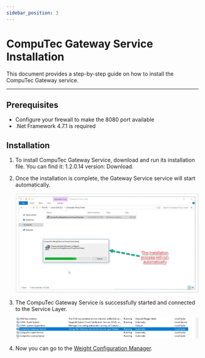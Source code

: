```yaml
---
sidebar_position: 3
---
```


# CompuTec Gateway Service Installation

This document provides a step-by-step guide on how to install the CompuTec Gateway service.

---

## Prerequisites

- Configure your firewall to make the 8080 port available
- .Net Framework 4.7.1 is required

## Installation

1. To install CompuTec Gateway Service, download and run its installation file. You can find it: 1.2.0.14 version: Download<!-- TODO: Link -->.
2. Once the installation is complete, the Gateway Service service will start automatically.

    ![Proxy setup](./media/gateway-service-installation/proxy-setup.webp)
3. The CompuTec Gateway Service is successfully started and connected to the Service Layer.

    ![Service](./media/gateway-service-installation/service.webp)
4. Now you can go to the [Weight Configuration Manager](./computec-gateway-manager.md).
